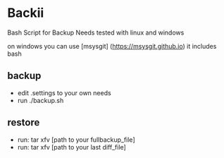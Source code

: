 # Backii
Bash Script for Backup Needs
tested with linux and windows 

on windows you can use 
[msysgit]
(https://msysgit.github.io)
it includes bash 

## backup
* edit .settings to your own needs
* run ./backup.sh

## restore
* run: tar xfv [path to your fullbackup_file]
* run: tar xfv [path to your last diff_file]

